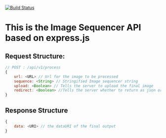 [![Build Status](https://travis-ci.org/publiclab/image-sequencer-app.svg?branch=main)](https://travis-ci.org/publiclab/image-sequencer-app)

# This is the Image Sequencer API based on express.js

## Request Structure:
```js
// POST : /api/v1/process
{
    url: <URL> // Url for the image to be processed
    sequence: <String> // Stringified Image sequencer string
    upload: <Boolean> // Tells the server to upload the final image
    redirect: <Boolean> //Tells the server whether to return as json or to redirect
}
```

## Response Structure
```js
{
    data: <URI> // the dataURI of the final output
}

```
